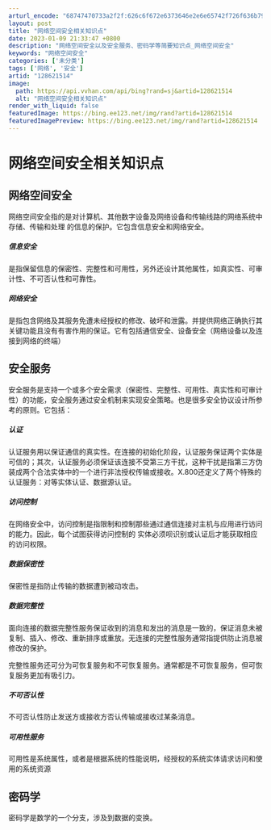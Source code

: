 ```yaml
---
arturl_encode: "68747470733a2f2f:626c6f672e6373646e2e6e65742f726f636b796368656e672f:61727469636c652f64657461696c732f313238363231353134"
layout: post
title: "网络空间安全相关知识点"
date: 2023-01-09 21:33:47 +0800
description: "网络空间安全以及安全服务、密码学等简要知识点_网络空间安全"
keywords: "网络空间安全"
categories: ['未分类']
tags: ['网络', '安全']
artid: "128621514"
image:
  path: https://api.vvhan.com/api/bing?rand=sj&artid=128621514
  alt: "网络空间安全相关知识点"
render_with_liquid: false
featuredImage: https://bing.ee123.net/img/rand?artid=128621514
featuredImagePreview: https://bing.ee123.net/img/rand?artid=128621514
---
```


# 网络空间安全相关知识点

## 网络空间安全

网络空间安全指的是对计算机、其他数字设备及网络设备和传输线路的网络系统中存储、传输和处理 的信息的保护。它包含信息安全和网络安全。

##### 信息安全

是指保留信息的保密性、完整性和可用性，另外还设计其他属性，如真实性、可审计性、不可否认性和可靠性。

##### 网络安全

是指包含网络及其服务免遭未经授权的修改、破坏和泄露。并提供网络正确执行其关键功能且没有有害作用的保证。它有包括通信安全、设备安全（网络设备以及连接到网络的终端）

## 安全服务

安全服务是支持一个或多个安全需求（保密性、完整性、可用性、真实性和可审计性）的功能，安全服务通过安全机制来实现安全策略。也是很多安全协议设计所参考的原则。它包括：

##### 认证

认证服务用以保证通信的真实性。在连接的初始化阶段，认证服务保证两个实体是可信的；其次，认证服务必须保证该连接不受第三方干扰，这种干扰是指第三方伪装成两个合法实体中的一个进行非法授权传输或接收。X.800还定义了两个特殊的认证服务：对等实体认证、数据源认证。

##### 访问控制

在网络安全中，访问控制是指限制和控制那些通过通信连接对主机与应用进行访问的能力。因此，每个试图获得访问控制的 实体必须呗识别或认证后才能获取相应的访问权限。

##### 数据保密性

保密性是指防止传输的数据遭到被动攻击。

##### 数据完整性

面向连接的数据完整性服务保证收到的消息和发出的消息是一致的，保证消息未被复制、插入、修改、重新排序或重放。无连接的完整性服务通常指提供防止消息被修改的保护。

完整性服务还可分为可恢复服务和不可恢复服务。通常都是不可恢复服务，但可恢复服务更加有吸引力。

##### 不可否认性

不可否认性防止发送方或接收方否认传输或接收过某条消息。

##### 可用性服务

可用性是系统属性，或者是根据系统的性能说明，经授权的系统实体请求访问和使用的系统资源

## 密码学

密码学是数学的一个分支，涉及到数据的变换。